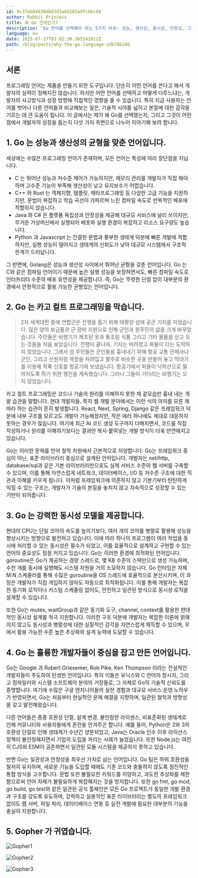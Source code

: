 ```yaml
---
id: 9c37eb84639db83d3a69282adfcbbc84
author: Rabbit Princess
title: 왜 Go 언어인가?
description: 'Go 언어를 선택해야 하는 5가지 이유: 성능, 생산성, 동시성, 안정성, 그리고 귀여운 Gopher까지! Go가 개발자의 성장을 돕는 이유를 알아보세요.'
language: ko
date: 2025-07-17T03:02:30.365542012Z
path: /blog/posts/why-the-go-language-zdb70b280
---
```


## 서론

프로그래밍 언어는 제품을 만들기 위한 도구입니다. 단순히 어떤 언어를 쓴다고 해서 개발자의 실력이 정해지진 않습니다. 하지만 어떤 언어를 선택하고 어떻게 다루느냐는, 개발자의 사고방식과 성장 방향에 직접적인 영향을 줄 수 있습니다. 특히 지금 사용하는 언어를 벗어나 다른 언어들과 비교해보는 일은, 기술적 시야를 넓히고 본질에 대한 감각을 기르는 데 큰 도움이 됩니다. 이 글에서는 제가 왜 Go를 선택했는지, 그리고 그것이 어떤 점에서 개발자의 성장을 돕는지 다섯 가지 측면으로 나누어 이야기해 보려 합니다.

## 1. Go 는 성능과 생산성의 균형을 맞춘 언어입니다.
세상에는 수많은 프로그래밍 언어가 존재하며, 모든 언어는 특성에 따라 장단점을 지닙니다.
- C 는 뛰어난 성능과 저수준 제어가 가능하지만, 메모리 관리를 개발자가 직접 해야 하며 고수준 기능이 부족해 생산성이 낮고 유지보수가 어렵습니다.
- C++ 와 Rust 는 객체지향, 템플릿, 메타프로그래밍 등 다양한 고급 기능을 지원하지만, 문법이 복잡하고 학습 곡선이 가파르며 느린 컴파일 속도로 반복적인 배포에 적합하지 않습니다.
- Java 와 C# 은 플랫폼 독립성과 안정성을 제공해 대규모 서비스에 널리 쓰이지만, 무거운 가상머신에서 실행되어 배포와 실행 환경이 복잡하고 리소스 요구량도 높습니다.
- Python 과 Javascript 는 간결한 문법과 풍부한 생태계 덕분에 빠른 개발에 적합하지만, 실행 성능이 떨어지고 생태계의 신뢰도가 낮아 대규모 시스템에서 구조적 한계가 드러납니다.

그 반면에, Golang은 성능과 생산성 사이에서 뛰어난 균형을 갖춘 언어입니다. Go 는 C와 같은 컴파일 언어이기 때문에 높은 실행 성능을 보장하면서도, 빠른 컴파일 속도로 인터프리터 수준의 배포 유연성을 제공합니다. 즉, Go는 뚜렷한 단점 없이 대부분의 환경에서 안정적으로 활용 가능한 균형있는 언어입니다.

## 2. Go 는 카고 컬트 프로그래밍을 막습니다.

> 2차 세계대전 중에 연합군은 전쟁을 돕기 위해 태평양 섬에 공군 기지를 지었습니다. 많은 양의 보급품과 군 장비 지원으로 인해 군인과 원주민의 삶을 크게 바꾸었습니다. 주민들은 비행기가 제조된 옷과 통조림 식품 그리고 기타 물품을 싣고 오는 것들을 처음 보았습니다. 전쟁이 끝나자, 기지는 버려졌고 화물이 더는 도착하지 않았습니다. 그래서 섬 주민들은 군인들을 흉내내기 위해 항공 교통 관제사나 군인, 그리고 선원처럼 복장을 차려입고 활주로 비슷한 곳을 만들어 놓고 막대기를 이용해 착륙 신호를 항공기에 보냈습니다. 항공기에서 화물이 낙하산으로 떨어지도록 하기 위한 행진을 계속했습니다. 그러나 그들이 기다리는 비행기는 오지 않았습니다.

카고 컬트 프로그래밍은 코드나 기술의 원리를 이해하지 못한 채 겉모습만 흉내 내는 개발 습관을 말합니다. 현대 개발자들, 특히 웹 개발 분야에서는 이런 식의 의미를 모른 채 따라 하는 습관이 흔히 발생합니다. React, Next, Spring, Django 같은 프레임워크 덕분에 내부 구조를 모르고도 개발이 가능해졌지만, 작은 에러 하나에도 제대로 대응하지 못하는 경우가 많습니다. 여기에 최근 AI 코드 생성 도구까지 더해지면서, 코드를 직접 작성하거나 원리를 이해하기보다는 결과만 복사·붙여넣는 개발 방식이 더욱 만연해지고 있습니다.

Go는 이러한 문제를 언어 철학 차원에서 근본적으로 지양합니다. Go는 프레임워크 중심이 아닌, 표준 라이브러리 중심으로 설계된 언어입니다. 개발자는 net/http, database/sql과 같은 기본 라이브러리만으로도 실제 서비스 수준의 웹 서버를 구축할 수 있으며, 이를 통해 자연스럽게 네트워크, 데이터베이스, I/O 등 저수준 구조에 대한 직관과 이해를 키우게 됩니다. 이처럼 프레임워크에 의존하지 않고 기본기부터 탄탄하게 익힐 수 있는 구조는, 개발자가 기술의 본질을 놓치지 않고 지속적으로 성장할 수 있는 기반이 되어줍니다.

## 3. Go 는 강력한 동시성 모델을 제공합니다.

현대의 CPU는 단일 코어의 속도를 높이기보다, 여러 개의 코어를 병렬로 활용해 성능을 향상시키는 방향으로 발전하고 있습니다. 이에 따라 하나의 프로그램이 여러 작업을 동시에 처리할 수 있는 동시성은 필수가 되었고, 이를 효율적으로 설계하고 구현할 수 있는 언어의 중요성도 점점 커지고 있습니다.
Go는 이러한 환경에 최적화된 언어입니다. goroutine은 Go가 제공하는 경량 스레드로, 몇 KB 수준의 스택만으로 생성 가능하며, 수천 개를 동시에 실행해도 시스템 자원을 거의 소모하지 않습니다. Go 런타임은 자체 M:N 스케줄러를 통해 수많은 goroutine을 OS 스레드에 효율적으로 분산시키며, 이 과정은 개발자가 직접 개입하지 않아도 자동으로 최적화됩니다. 이를 통해 개발자는 복잡한 동기화 로직이나 커스텀 스케줄링 없이도, 안전하고 일관된 방식으로 동시성 로직을 설계할 수 있습니다.

또한 Go는 mutex, waitGroup과 같은 동기화 도구, channel, context를 활용한 현대적인 동시성 설계를 적극 지원합니다. 이러한 구조 덕분에 개발자는 복잡한 이론에 얽매이지 않고도 동시성과 병렬성에 대한 실질적인 감각을 자연스럽게 체득할 수 있으며, 무에서 활용 가능한 수준 높은 추상화와 설계 능력에 도달할 수 있습니다.

## 4. Go 는 훌륭한 개발자들이 중심을 잡고 만든 언어입니다.

Go는 Google 과 Robert Griesemer, Rob Pike, Ken Thompson 이라는 전설적인 개발자들이 주도하여 탄생한 언어입니다. 특히 이들은 유닉스와 C 언어의 창시자, 그리고 컴파일러와 시스템 소프트웨어 분야의 거장들로, 그 자체로 Go의 기술적 신뢰도를 증명합니다.
여기에 수많은 구글 엔지니어들의 실전 경험과 대규모 서비스 운영 노하우가 반영되면서, Go는 처음부터 현실적인 문제 해결을 지향하며, 일관된 철학과 방향성을 갖고 발전해왔습니다.

다른 언어들은 종종 호환성 단절, 설계 변경, 불안정한 라이센스, 비표준화된 생태계로 인해 커뮤니티와 사용자들에게 혼란을 안겨주곤 합니다. 예를 들어, Python은 2와 3의 호환성 단절로 인해 생태계가 수년간 양분되었고, Java는 Oracle 인수 이후 라이선스 정책이 불안정해지면서 기업의 도입을 꺼리는 사례가 늘었습니다. 또한 Node.js는 여전히 CJS와 ESM이 공존하면서 일관된 모듈 시스템을 제공하지 못하고 있습니다.

반면 Go는 일관성과 안정성을 최우선 가치로 삼는 언어입니다.
Go 팀은 하위 호환성을 철저히 유지하며, 새로운 기능을 도입할 때에도 기존 코드와 충돌하지 않도록 점진적인 통합 방식을 고수합니다. 문법 또한 불필요한 키워드를 지양하고, 과도한 추상화를 제한함으로써 언어 자체가 불필요하게 복잡해지는 것을 방지합니다.
또한 go fmt, go mod, go build, go test와 같은 일관된 공식 툴체인은 모든 Go 프로젝트가 동일한 개발 환경과 구조를 갖도록 유도하며, 강력하고 실용적인 표준 라이브러리는 별도의 프레임워크 없이도 웹 서버, 파일 처리, 데이터베이스 연동 등 실전 개발에 필요한 대부분의 기능을 충실히 지원합니다.

## 5. Gopher 가 귀엽습니다.

![Gopher1](https://cdn.gosuda.org/redis-client-side-cache/gopher1.png)

![Gopher2](https://cdn.gosuda.org/redis-client-side-cache/gopher2.png)

![Gopher3](https://cdn.gosuda.org/redis-client-side-cache/gopher3.png)
